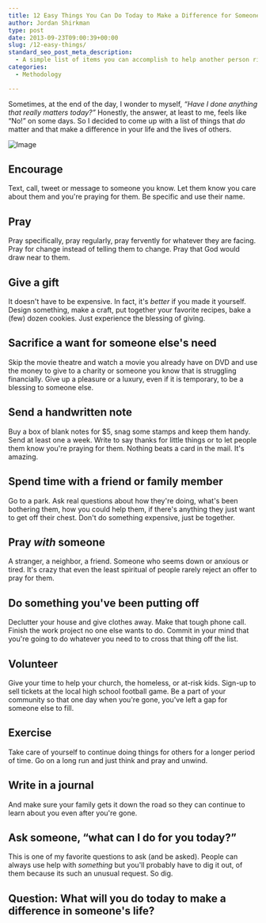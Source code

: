 ```yaml
---
title: 12 Easy Things You Can Do Today to Make a Difference for Someone Else
author: Jordan Shirkman
type: post
date: 2013-09-23T09:00:39+00:00
slug: /12-easy-things/
standard_seo_post_meta_description:
  - A simple list of items you can accomplish to help another person right now.
categories:
  - Methodology

---
```

Sometimes, at the end of the day, I wonder to myself, _“Have I done anything that really matters today?”_ Honestly, the answer, at least to me, feels like &#8220;No!&#8221; on some days. So I decided to come up with a list of things that _do_ matter and that make a difference in your life and the lives of others.

![Image](/images/12-easy-things.jpeg) 

## Encourage

Text, call, tweet or message to someone you know. Let them know you care about them and you're praying for them. Be specific and use their name.<!--more-->

## Pray

Pray specifically, pray regularly, pray fervently for whatever they are facing. Pray for change instead of telling them to change. Pray that God would draw near to them.

## Give a gift

It doesn't have to be expensive. In fact, it's _better_ if you made it yourself. Design something, make a craft, put together your favorite recipes, bake a (few) dozen cookies. Just experience the blessing of giving.

## Sacrifice a want for someone else's need

Skip the movie theatre and watch a movie you already have on DVD and use the money to give to a charity or someone you know that is struggling financially. Give up a pleasure or a luxury, even if it is temporary, to be a blessing to someone else.

## Send a handwritten note

Buy a box of blank notes for $5, snag some stamps and keep them handy. Send at least one a week. Write to say thanks for little things or to let people them know you're praying for them. Nothing beats a card in the mail. It's amazing.

## Spend time with a friend or family member

Go to a park. Ask real questions about how they're doing, what's been bothering them, how you could help them, if there's anything they just want to get off their chest. Don't do something expensive, just be together.

## Pray _with_ someone

A stranger, a neighbor, a friend. Someone who seems down or anxious or tired. It's crazy that even the least spiritual of people rarely reject an offer to pray for them.

## Do something you've been putting off

Declutter your house and give clothes away. Make that tough phone call. Finish the work project no one else wants to do. Commit in your mind that you're going to do whatever you need to to cross that thing off the list.

## Volunteer

Give your time to help your church, the homeless, or at-risk kids. Sign-up to sell tickets at the local high school football game. Be a part of your community so that one day when you're gone, you've left a gap for someone else to fill.

## Exercise

Take care of yourself to continue doing things for others for a longer period of time. Go on a long run and just think and pray and unwind.

## Write in a journal

And make sure your family gets it down the road so they can continue to learn about you even after you're gone.

## Ask someone, &#8220;what can I do for you today?&#8221;

This is one of my favorite questions to ask (and be asked). People can always use help with _something_ but you'll probably have to dig it out, of them because its such an unusual request. So dig.

## Question: What will you do today to make a difference in someone's life?